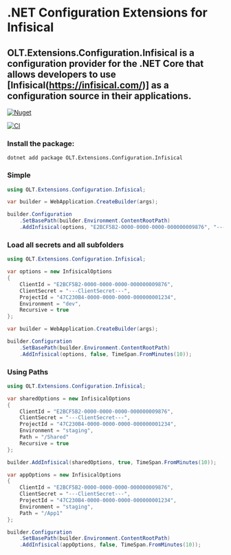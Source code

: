 # .NET Configuration Extensions for Infisical 

## OLT.Extensions.Configuration.Infisical is a configuration provider for the .NET Core that allows developers to use [Infisical(https://infisical.com/)] as a configuration source in their applications.

[![Nuget](https://img.shields.io/nuget/v/OLT.Extensions.Configuration.Infisical)](https://www.nuget.org/packages/OLT.Extensions.Configuration.Infisical)

[![CI](https://github.com/OuterlimitsTech/olt-dotnet-configuration-infisical/actions/workflows/build.yml/badge.svg)](https://github.com/OuterlimitsTech/olt-dotnet-configuration-infisical/actions/workflows/build.yml) 

### Install the package:

```shell
dotnet add package OLT.Extensions.Configuration.Infisical
```

### Simple

```csharp
using OLT.Extensions.Configuration.Infisical;

var builder = WebApplication.CreateBuilder(args);

builder.Configuration
    .SetBasePath(builder.Environment.ContentRootPath)
    .AddInfisical(options, "E2BCF5B2-0000-0000-0000-000000009876", "---ClientSecret---", "47C230B4-0000-0000-0000-000000001234", "prod", false, TimeSpan.FromMinutes(10));

```


### Load all secrets and all subfolders

```csharp
using OLT.Extensions.Configuration.Infisical;

var options = new InfisicalOptions
{
    ClientId = "E2BCF5B2-0000-0000-0000-000000009876",
    ClientSecret = "---ClientSecret---",
    ProjectId = "47C230B4-0000-0000-0000-000000001234",
    Environment = "dev",
    Recursive = true
};

var builder = WebApplication.CreateBuilder(args);

builder.Configuration
    .SetBasePath(builder.Environment.ContentRootPath)
    .AddInfisical(options, false, TimeSpan.FromMinutes(10));

```

### Using Paths

```csharp
using OLT.Extensions.Configuration.Infisical;

var sharedOptions = new InfisicalOptions
{
    ClientId = "E2BCF5B2-0000-0000-0000-000000009876",
    ClientSecret = "---ClientSecret---",
    ProjectId = "47C230B4-0000-0000-0000-000000001234",
    Environment = "staging",
    Path = "/Shared"
    Recursive = true
};

builder.AddInfisical(sharedOptions, true, TimeSpan.FromMinutes(10));

var appOptions = new InfisicalOptions
{
    ClientId = "E2BCF5B2-0000-0000-0000-000000009876",
    ClientSecret = "---ClientSecret---",
    ProjectId = "47C230B4-0000-0000-0000-000000001234",
    Environment = "staging",
    Path = "/App1"
};

builder.Configuration
    .SetBasePath(builder.Environment.ContentRootPath)
    .AddInfisical(appOptions, false, TimeSpan.FromMinutes(10));

```
